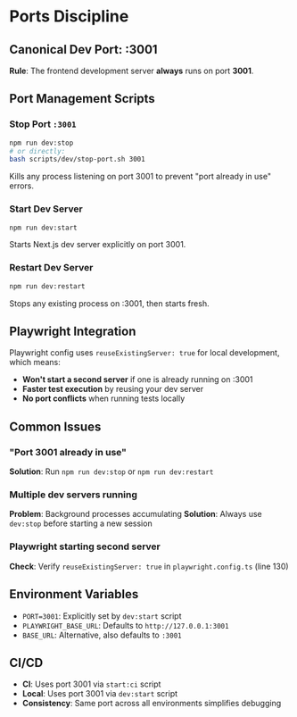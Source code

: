 # Ports Discipline

## Canonical Dev Port: :3001

**Rule**: The frontend development server **always** runs on port **3001**.

## Port Management Scripts

### Stop Port `:3001`
```bash
npm run dev:stop
# or directly:
bash scripts/dev/stop-port.sh 3001
```

Kills any process listening on port 3001 to prevent "port already in use" errors.

### Start Dev Server
```bash
npm run dev:start
```

Starts Next.js dev server explicitly on port 3001.

### Restart Dev Server
```bash
npm run dev:restart
```

Stops any existing process on :3001, then starts fresh.

## Playwright Integration

Playwright config uses `reuseExistingServer: true` for local development, which means:
- **Won't start a second server** if one is already running on :3001
- **Faster test execution** by reusing your dev server
- **No port conflicts** when running tests locally

## Common Issues

### "Port 3001 already in use"
**Solution**: Run `npm run dev:stop` or `npm run dev:restart`

### Multiple dev servers running
**Problem**: Background processes accumulating
**Solution**: Always use `dev:stop` before starting a new session

### Playwright starting second server
**Check**: Verify `reuseExistingServer: true` in `playwright.config.ts` (line 130)

## Environment Variables

- `PORT=3001`: Explicitly set by `dev:start` script
- `PLAYWRIGHT_BASE_URL`: Defaults to `http://127.0.0.1:3001`
- `BASE_URL`: Alternative, also defaults to `:3001`

## CI/CD

- **CI**: Uses port 3001 via `start:ci` script
- **Local**: Uses port 3001 via `dev:start` script
- **Consistency**: Same port across all environments simplifies debugging

